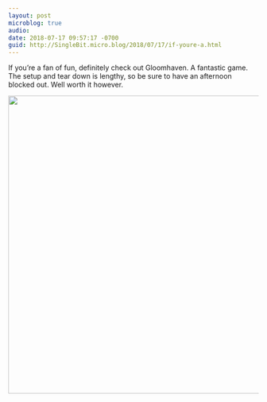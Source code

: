 ```yaml
---
layout: post
microblog: true
audio: 
date: 2018-07-17 09:57:17 -0700
guid: http://SingleBit.micro.blog/2018/07/17/if-youre-a.html
---
```

If you’re a fan of fun, definitely check out Gloomhaven. A fantastic game. The setup and tear down is lengthy, so be sure to have an afternoon blocked out. Well worth it however. 

<img src="http://www.gabrielcornish.com/uploads/2018/9458ca83b8.jpg" width="600" height="600" />
